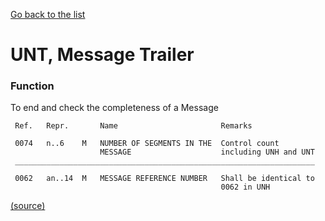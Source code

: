 [Go back to the list](README.md)

# UNT, Message Trailer

### Function

To end and check the completeness of a Message

```
 Ref.   Repr.       Name                       Remarks

 0074   n..6    M   NUMBER OF SEGMENTS IN THE  Control count
                    MESSAGE                    including UNH and UNT
 ___________________________________________________________________

 0062   an..14  M   MESSAGE REFERENCE NUMBER   Shall be identical to
                                               0062 in UNH
```
[(source)](http://www.unece.org/fileadmin/DAM/trade/edifact/untdid/d422_s.htm#structures)
